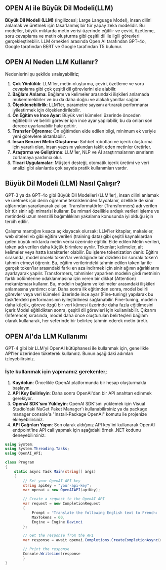 ## OPEN AI ile Büyük Dil Modeli(LLM)

**Büyük Dil Modeli (LLM)** (ingilizcesi; Large Language Model), insan dilini anlamak ve üretmek için tasarlanmış bir tür yapay zeka modelidir. Bu modeller, büyük miktarda metin verisi üzerinde eğitilir ve çeviri, özetleme, soru cevaplama ve metin oluşturma gibi çeşitli dil ile ilgili görevleri gerçekleştirebilir. LLM örnekleri arasında Open AI tarafından GPT-4o, Google tarafından BERT ve Google tarafından T5 bulunur.

## OPEN AI Neden LLM Kullanır?
Nedenlerini şu şekilde sıralayabiliriz;

1. **Çok Yönlülük**: LLM'ler, metin oluşturma, çeviri, özetleme ve soru cevaplama gibi çok çeşitli dil görevlerini ele alabilir.
2. **Bağlam Anlama**: Bağlamı ve kelimeler arasındaki ilişkileri anlamada mükemmeldirler ve bu da daha doğru ve alakalı yanıtlar sağlar.
3. **Ölçeklenebilirlik**: LLM'ler, parametre sayısını artırarak performansı iyileştirmek için ölçeklendirilebilir.
4. **Ön Eğitim ve İnce Ayar**: Büyük veri kümeleri üzerinde önceden eğitilebilir ve belirli görevler için ince ayar yapılabilir, bu da onları son derece uyarlanabilir hale getirir.
5. **Transfer Öğrenme**: Ön eğitimden elde edilen bilgi, minimum ek veriyle yeni görevlere aktarılabilir.
6. **İnsan Benzeri Metin Oluşturma**: Sohbet robotları ve içerik oluşturma için yararlı olan, insan yazısını yakından taklit eden metinler üretirler.
7. **Araştırma ve Geliştirme**: LLM'ler, NLP ve AI araştırmalarının sınırlarını zorlamaya yardımcı olur. 
8. **Ticari Uygulamalar**: Müşteri desteği, otomatik içerik üretimi ve veri analizi gibi alanlarda çok sayıda pratik kullanımları vardır.

## Büyük Dil Modeli (LLM) Nasıl Çalışır?
GPT-3 ya da GPT-4o gibi Büyük Dil Modelleri (LLM'ler), insan dilini anlamak ve üretmek için derin öğrenme tekniklerinden faydalanır, özellikle de sinir ağlarından yararlanarak çalışır. Transformatörler (Transformers) adı verilen bir tür sinir ağı mimarisi kullanır. Bu mimari özellikle ardışık verileri işleme ve metindeki uzun menzilli bağımlılıkları yakalama konusunda iyi olduğu için tercih edilir.

Çalışma mantığını kısaca açıklayacak olursak; LLM'ler kitaplar, makaleler, web siteleri vb gibi eğitim verileri (training data) gibi çeşitli kaynaklardan gelen büyük miktarda metin verisi üzerinde eğitilir. Elde edilen Metin verileri, token adı verilen daha küçük birimlere ayrılır. Tokenlar; kelimeler, alt kelimeler veya hatta karakterler olabilir. Bu işleme tokenization denir. Eğitim sırasında, model önceki token'lar verildiğinde bir dizideki bir sonraki token'ı tahmin etmeyi öğrenir. Bu, eğitim verilerindeki tahmin edilen token'lar ile gerçek token'lar arasındaki farkı en aza indirmek için sinir ağının ağırlıklarını ayarlayarak yapılır. Transformers, tahminler yaparken modelin girdi metninin farklı bölümlerine odaklanmasına izin veren bir dikkat (Attention) mekanizması kullanır. Bu, modelin bağlamı ve kelimeler arasındaki ilişkileri anlamasına yardımcı olur. Daha sonra ilk eğitimden sonra, model belirli görevler veya veri kümeleri üzerinde ince ayar (Fine-tuning) yapılarak bu task'lerdeki performansının iyileştirilmesi sağlanabilir. Fine-tuning, modelin daha küçük, göreve özgü bir veri kümesi üzerinde daha fazla eğitilmesini içerir.Model eğitildikten sonra, çeşitli dil görevleri için kullanılabilir. Çıkarım (Inference) sırasında, model daha önce oluşturulan belirteçleri bağlam olarak kullanarak, her seferinde bir belirteç tahmin ederek metin üretir.

## OPEN AI'da LLM Kullanımı
GPT-4 gibi bir LLM'yi OpenAI kütüphanesi ile kullanmak için, genellikle API'ler üzerinden tüketerek kullanırız. Bunun aşağıdaki adımları izleyebilirsiniz.

### İşte kullanmak için yapmamız gerekenler;

1. **Kaydolun**: Öncelikle OpenAI platformunda bir hesap oluşturmakla başlayın.
2. **API Key Belirleyin**: Daha sonra OpenAI'dan bir API anahtarı edinmek gerekiyor.
3. **OpenAI SDK'sını Yükleyin**: OpenAI SDK'sını yüklemek için Visual Studio'daki NuGet Paket Manager'ı kullanabilirsiniz ya da package manager console'a "Install-Package OpenAI" komutu ile projenize ekleyebilirsiniz.
4. **API Çağrıları Yapın**: Son olarak aldığınız API key'ini kullanarak OpenAI endpoint'ine API call yapmak için aşağıdaki örnek .NET kodunu deneyebilirsiniz:

```csharp
using System;
using System.Threading.Tasks;
using OpenAI_API;

class Program
{
    static async Task Main(string[] args)
    {
        // Set your OpenAI API key
        string apiKey = "your-api-key";
        var openai = new OpenAIAPI(apiKey);

        // Create a request to the OpenAI API
        var request = new CompletionRequest
        {
            Prompt = "Translate the following English text to French: 'Hello, how are you?'",
            MaxTokens = 60,
            Engine = Engine.Davinci
        };

        // Get the response from the API
        var response = await openai.Completions.CreateCompletionAsync(request);

        // Print the response
        Console.WriteLine(response
        }
}

```


